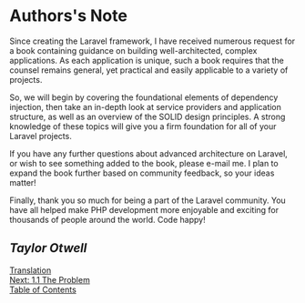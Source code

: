 # Authors's Note

Since creating the Laravel framework, I have received numerous request for a book containing guidance on building well-architected, complex applications. As each application is unique, such a book requires that the counsel remains general, yet practical and easily applicable to a variety of projects.

So, we will begin by covering the foundational elements of dependency injection, then take an in-depth look at service providers and application structure, as well as an overview of the SOLID design principles. A strong knowledge of these topics will give you a firm foundation for all of your Laravel projects.

If you have any further questions about advanced architecture on Laravel, or wish to see something added to the book, please e-mail me. I plan to expand the book further based on community feedback, so your ideas matter!

Finally, thank you so much for being a part of the Laravel community. You have all helped make PHP development more enjoyable and exciting for thousands of people around the world. Code happy!

## *Taylor Otwell*

[Translation](作者的话.md)  
[Next: 1.1 The Problem](1%20Dependency%20Injection/1.1%20The%20Problem.md)  
[Table of Contents](Table%20of%20Contents.md)

